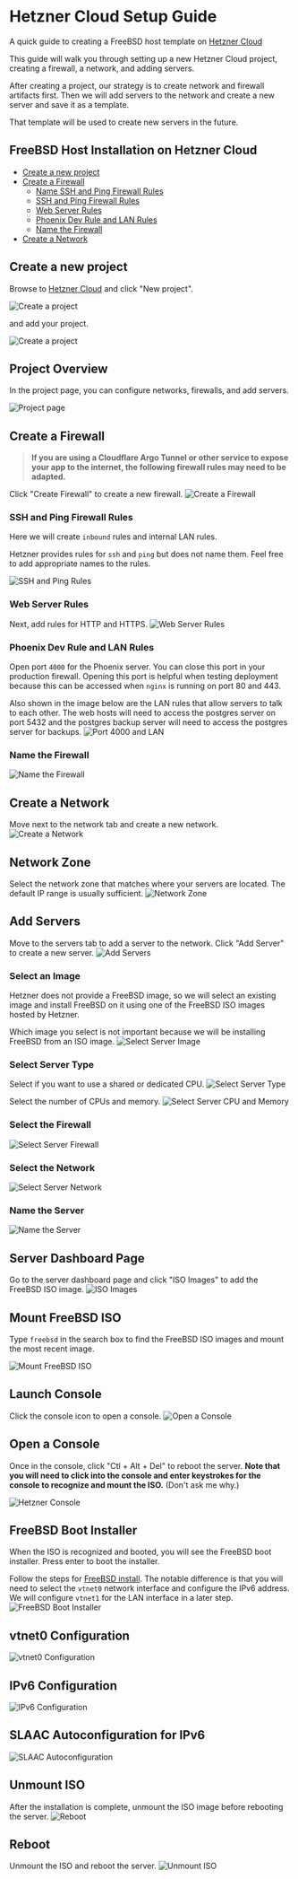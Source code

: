 # Hetzner Cloud Setup Guide

A quick guide to creating a FreeBSD host template on [Hetzner Cloud](https://console.hetzner.cloud/projects)

This guide will walk you through setting up a new Hetzner Cloud project, creating a firewall, a network, and adding servers.

After creating a project, our strategy is to create network and firewall artifacts first. 
Then we will add servers to the network and create a new server and save it as a template.

That template will be used to create new servers in the future.

## FreeBSD Host Installation on Hetzner Cloud

- [Create a new project](#create-a-new-project)
- [Create a Firewall](#create-a-firewall)
  - [Name SSH and Ping Firewall Rules](#ssh-and-ping-firewall-rules)
  - [SSH and Ping Firewall Rules](#ssh-and-ping-firewall-rules)
  - [Web Server Rules](#web-server-rules)
  - [Phoenix Dev Rule and LAN Rules](#phoenix-dev-rule-and-lan-rules)
  - [Name the Firewall](#name-the-firewall)
- [Create a Network](#create-a-network)

## Create a new project
Browse to [Hetzner Cloud](https://console.hetzner.cloud/projects) and click "New project".

![Create a project](../docs/hetzner-cloud/hetzner-cloud-020.png)

and add your project.

![Create a project](../docs/hetzner-cloud/hetzner-cloud-030.png)

## Project Overview

In the project page, you can configure networks, firewalls, and add servers.

![Project page](../docs/hetzner-cloud/hetzner-cloud-050.png)

## Create a Firewall

> **If you are using a Cloudflare Argo Tunnel or other service to expose your app to the internet, the following firewall rules may need to be adapted.**

Click "Create Firewall" to create a new firewall.
![Create a Firewall](../docs/hetzner-cloud/hetzner-cloud-060.png)

### SSH and Ping Firewall Rules
Here we will create `inbound` rules and internal LAN rules.

Hetzner provides rules for `ssh` and `ping` but does not name them.
Feel free to add appropriate names to the rules.

![SSH and Ping Rules](../docs/hetzner-cloud/hetzner-cloud-070.png)

### Web Server Rules

Next, add rules for HTTP and HTTPS.
![Web Server Rules](../docs/hetzner-cloud/hetzner-cloud-080.png)

###  Phoenix Dev Rule and LAN Rules
Open port `4000` for the Phoenix server. 
You can close this port in your production firewall.
Opening this port is helpful when testing deployment because 
this can be accessed when `nginx` is running on port 80 and 443.

Also shown in the image below are the LAN rules that allow servers to talk to each other.
The web hosts will need to access the postgres server on port 5432 and
the postgres backup server will need to access the postgres server for backups.
![Port 4000 and LAN](../docs/hetzner-cloud/hetzner-cloud-100.png)

### Name the Firewall
![Name the Firewall](../docs/hetzner-cloud/hetzner-cloud-110.png)

## Create a Network
Move next to the network tab and create a new network.
![Create a Network](../docs/hetzner-cloud/hetzner-cloud-120.png)

## Network Zone
Select the network zone that matches where your servers are located.
The default IP range is usually sufficient.
![Network Zone](../docs/hetzner-cloud/hetzner-cloud-130.png)

## Add Servers

Move to the servers tab to add a server to the network.
Click "Add Server" to create a new server.
![Add Servers](../docs/hetzner-cloud/hetzner-cloud-140.png)

### Select an Image
Hetzner does not provide a FreeBSD image, so we will select an existing image and install 
FreeBSD on it using one of the FreeBSD ISO images hosted by Hetzner.

Which image you select is not important because we will be installing FreeBSD from an ISO image.
![Select Server Image](../docs/hetzner-cloud/hetzner-cloud-170.png)

### Select Server Type
Select if you want to use a shared or dedicated CPU.
![Select Server Type](../docs/hetzner-cloud/hetzner-cloud-180.png)

Select the number of CPUs and memory.
![Select Server CPU and Memory](../docs/hetzner-cloud/hetzner-cloud-190.png)

### Select the Firewall
![Select Server Firewall](../docs/hetzner-cloud/hetzner-cloud-160.png)

### Select the Network
![Select Server Network](../docs/hetzner-cloud/hetzner-cloud-200.png)

### Name the Server
![Name the Server](../docs/hetzner-cloud/hetzner-cloud-210.png)

## Server Dashboard Page
Go to the server dashboard page and click "ISO Images" to add the FreeBSD ISO image.
![ISO Images](../docs/hetzner-cloud/hetzner-cloud-230.png)

## Mount FreeBSD ISO
Type `freebsd` in the search box to find the FreeBSD ISO images and mount the most recent image.

![Mount FreeBSD ISO](../docs/hetzner-cloud/hetzner-cloud-240.png)

## Launch Console
Click the console icon to open a console.
![Open a Console](../docs/hetzner-cloud/hetzner-cloud-250.png)

## Open a Console
Once in the console, click "Ctl + Alt + Del" to reboot the server.
**Note that you will need to click into the console and enter keystrokes for the console to recognize and mount the ISO.** (Don't ask me why.)

![Hetzner Console](../docs/hetzner-cloud/hetzner-cloud-260.png)

## FreeBSD Boot Installer
When the ISO is recognized and booted, you will see the FreeBSD boot installer. Press enter to boot the installer.

Follow the steps for [FreeBSD install](freebsd-install.html). 
The notable difference is that you will need to select the `vtnet0` network interface and configure the IPv6 address.
We will configure `vtnet1` for the LAN interface in a later step.
![FreeBSD Boot Installer](../docs/hetzner-cloud/hetzner-cloud-270.png)

## vtnet0 Configuration
![vtnet0 Configuration](../docs/hetzner-cloud/hetzner-cloud-280.png)

## IPv6 Configuration
![IPv6 Configuration](../docs/hetzner-cloud/hetzner-cloud-290.png)

## SLAAC Autoconfiguration for IPv6
![SLAAC Autoconfiguration](../docs/hetzner-cloud/hetzner-cloud-300.png)

## Unmount ISO
After the installation is complete, unmount the ISO image before rebooting the server.
![Reboot](../docs/hetzner-cloud/hetzner-cloud-310.png)

## Reboot
Unmount the ISO and reboot the server.
![Unmount ISO](../docs/hetzner-cloud/hetzner-cloud-320.png)

